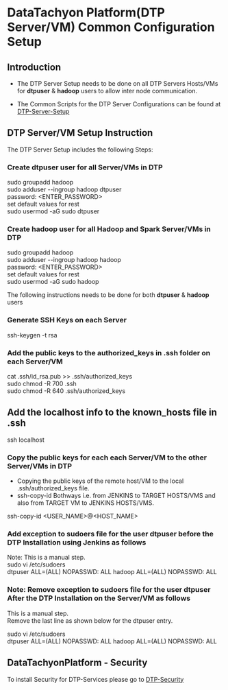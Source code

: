 # DataTachyon Platform(DTP Server/VM) Common Configuration Setup

## Introduction

* The DTP Server Setup needs to be done on all DTP Servers Hosts/VMs for **dtpuser** & **hadoop** users to allow inter node communication.

* The Common Scripts for the DTP Server Configurations can be found at [DTP-Server-Setup](/common/scripts/pre_installation.sh)

## DTP Server/VM Setup Instruction

The DTP Server Setup includes the following Steps:

### Create dtpuser user for all Server/VMs in DTP

sudo groupadd hadoop \
sudo adduser --ingroup hadoop dtpuser \
password: <ENTER_PASSWORD> \
set default values for rest \
sudo usermod -aG sudo dtpuser

### Create hadoop user for all Hadoop and Spark Server/VMs in DTP

sudo groupadd hadoop \
sudo adduser --ingroup hadoop hadoop \
password: <ENTER_PASSWORD> \
set default values for rest \
sudo usermod -aG sudo hadoop

The following instructions needs to be done for both **dtpuser** & **hadoop** users

### Generate SSH Keys on each Server

ssh-keygen -t rsa

### Add the public keys to the authorized_keys in .ssh folder on each Server/VM

cat .ssh/id_rsa.pub >> .ssh/authorized_keys \
sudo chmod -R 700 .ssh \
sudo chmod -R 640 .ssh/authorized_keys

## Add the localhost info to the known_hosts file in .ssh

ssh localhost

### Copy the public keys for each each Server/VM to the other Server/VMs in DTP

* Copying the public keys of the remote host/VM to the local .ssh/authorized_keys file.
* ssh-copy-id Bothways i.e. from JENKINS to TARGET HOSTS/VMS and also from TARGET VM to JENKINS HOSTS/VMS.

ssh-copy-id <USER_NAME>@<HOST_NAME>

### Add exception to sudoers file for the user dtpuser before the DTP Installation using Jenkins as follows

Note: This is a manual step. \
sudo vi /etc/sudoers  
dtpuser ALL=(ALL) NOPASSWD: ALL
hadoop ALL=(ALL) NOPASSWD: ALL

### Note: Remove exception to sudoers file for the user dtpuser After the DTP Installation on the Server/VM as follows
This is a manual step. \
Remove the last line as shown below for the dtpuser entry.

sudo vi /etc/sudoers  
dtpuser ALL=(ALL) NOPASSWD: ALL
hadoop ALL=(ALL) NOPASSWD: ALL

## DataTachyonPlatform - Security

To install Security for DTP-Services please go to [DTP-Security](/common/security/README.md)
